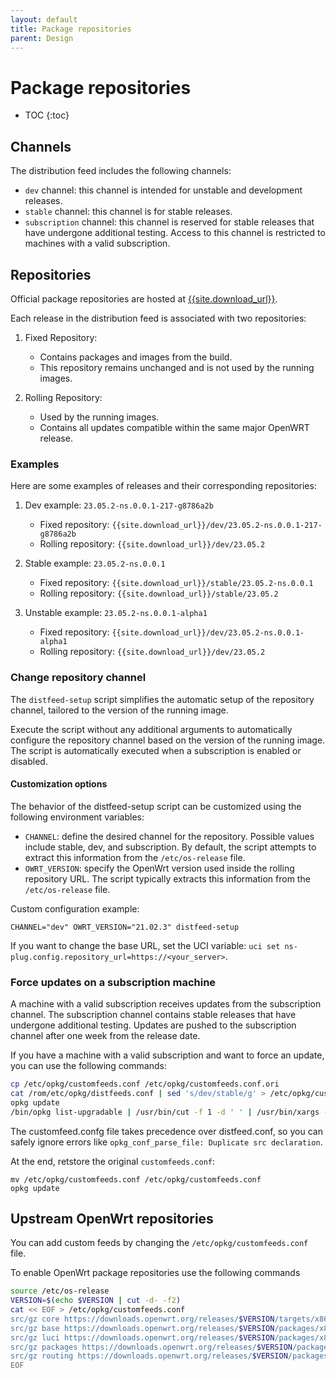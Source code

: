 ```yaml
---
layout: default
title: Package repositories
parent: Design
---
```


# Package repositories

* TOC
{:toc}

## Channels

The distribution feed includes the following channels:

- `dev` channel: this channel is intended for unstable and development releases.
- `stable` channel: this channel is for stable releases.
- `subscription` channel: this channel is reserved for stable releases that have undergone additional testing. Access to this channel is restricted to machines with a valid subscription.

## Repositories

Official package repositories are hosted at [{{site.download_url}}]({{site.download_url}}/index.html).

Each release in the distribution feed is associated with two repositories:

1. Fixed Repository:
    - Contains packages and images from the build.
    - This repository remains unchanged and is not used by the running images.

2. Rolling Repository:
    - Used by the running images.
    - Contains all updates compatible within the same major OpenWRT release.

### Examples

Here are some examples of releases and their corresponding repositories:

1. Dev example: `23.05.2-ns.0.0.1-217-g8786a2b`
    - Fixed repository: `{{site.download_url}}/dev/23.05.2-ns.0.0.1-217-g8786a2b`
    - Rolling repository: `{{site.download_url}}/dev/23.05.2`

2. Stable example: `23.05.2-ns.0.0.1`
    - Fixed repository: `{{site.download_url}}/stable/23.05.2-ns.0.0.1`
    - Rolling repository: `{{site.download_url}}/stable/23.05.2`

3. Unstable example: `23.05.2-ns.0.0.1-alpha1`
    - Fixed repository: `{{site.download_url}}/dev/23.05.2-ns.0.0.1-alpha1`
    - Rolling repository: `{{site.download_url}}/dev/23.05.2`

### Change repository channel

The `distfeed-setup` script simplifies the automatic setup of the repository channel, tailored to the version of the running image. 

Execute the script without any additional arguments to automatically configure the repository channel based on the version of the running image.
The script is automatically executed when a subscription is enabled or disabled.

#### Customization options

The behavior of the distfeed-setup script can be customized using the following environment variables:

- `CHANNEL`: define the desired channel for the repository. Possible values include stable, dev, and subscription.
   By default, the script attempts to extract this information from the `/etc/os-release` file.
- `OWRT_VERSION`: specify the OpenWrt version used inside the rolling repository URL.
   The script typically extracts this information from the `/etc/os-release` file.

Custom configuration example:
```
CHANNEL="dev" OWRT_VERSION="21.02.3" distfeed-setup
```

If you want to change the base URL, set the UCI variable: `uci set ns-plug.config.repository_url=https://<your_server>`.

### Force updates on a subscription machine

A machine with a valid subscription receives updates from the subscription channel.
The subscription channel contains stable releases that have undergone additional testing.
Updates are pushed to the subscription channel after one week from the release date.

If you have a machine with a valid subscription and want to force an update, you can use the following commands:

```bash
cp /etc/opkg/customfeeds.conf /etc/opkg/customfeeds.conf.ori
cat /rom/etc/opkg/distfeeds.conf | sed 's/dev/stable/g' > /etc/opkg/customfeeds.conf
opkg update
/bin/opkg list-upgradable | /usr/bin/cut -f 1 -d ' ' | /usr/bin/xargs -r opkg upgrade && echo "Update successful!"
```

The customfeed.confg file takes precedence over distfeed.conf, so you can safely
ignore errors like `opkg_conf_parse_file: Duplicate src declaration`.

At the end, retstore the original `customfeeds.conf`:
```
mv /etc/opkg/customfeeds.conf /etc/opkg/customfeeds.conf
opkg update
```

## Upstream OpenWrt repositories

You can add custom feeds by changing the `/etc/opkg/customfeeds.conf` file.

To enable OpenWrt package repositories use the following commands
```bash
source /etc/os-release
VERSION=$(echo $VERSION | cut -d- -f2)
cat << EOF > /etc/opkg/customfeeds.conf 
src/gz core https://downloads.openwrt.org/releases/$VERSION/targets/x86/64/packages
src/gz base https://downloads.openwrt.org/releases/$VERSION/packages/x86_64/base
src/gz luci https://downloads.openwrt.org/releases/$VERSION/packages/x86_64/luci
src/gz packages https://downloads.openwrt.org/releases/$VERSION/packages/x86_64/packages
src/gz routing https://downloads.openwrt.org/releases/$VERSION/packages/x86_64/routing
EOF
```
